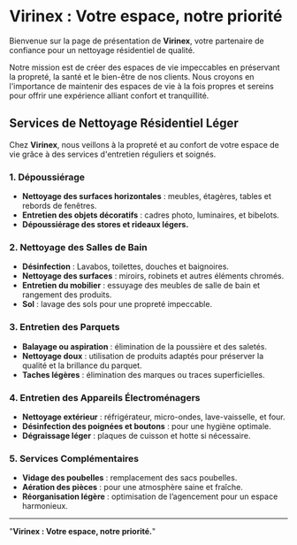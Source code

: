 # Virinex : Votre espace, notre priorité

Bienvenue sur la page de présentation de **Virinex**, votre partenaire de confiance pour un nettoyage résidentiel de qualité.

Notre mission est de créer des espaces de vie impeccables en préservant la propreté, la santé et le bien-être de nos clients. Nous croyons en l'importance de maintenir des espaces de vie à la fois propres et sereins pour offrir une expérience alliant confort et tranquillité.

## Services de Nettoyage Résidentiel Léger
Chez **Virinex**, nous veillons à la propreté et au confort de votre espace de vie grâce à des services d'entretien réguliers et soignés.

### 1. Dépoussiérage
- **Nettoyage des surfaces horizontales** : meubles, étagères, tables et rebords de fenêtres.
- **Entretien des objets décoratifs** : cadres photo, luminaires, et bibelots.
- **Dépoussiérage des stores et rideaux légers.**

### 2. Nettoyage des Salles de Bain
- **Désinfection** : Lavabos, toilettes, douches et baignoires.
- **Nettoyage des surfaces** : miroirs, robinets et autres éléments chromés.
- **Entretien du mobilier** : essuyage des meubles de salle de bain et rangement des produits.
- **Sol** : lavage des sols pour une propreté impeccable.

### 3. Entretien des Parquets
- **Balayage ou aspiration** : élimination de la poussière et des saletés.
- **Nettoyage doux** : utilisation de produits adaptés pour préserver la qualité et la brillance du parquet.
- **Taches légères** : élimination des marques ou traces superficielles.

### 4. Entretien des Appareils Électroménagers
- **Nettoyage extérieur** : réfrigérateur, micro-ondes, lave-vaisselle, et four.
- **Désinfection des poignées et boutons** : pour une hygiène optimale.
- **Dégraissage léger** : plaques de cuisson et hotte si nécessaire.

### 5. Services Complémentaires
- **Vidage des poubelles** : remplacement des sacs poubelles.
- **Aération des pièces** : pour une atmosphère saine et fraîche.
- **Réorganisation légère** : optimisation de l’agencement pour un espace harmonieux.

---

"**Virinex : Votre espace, notre priorité.**"

